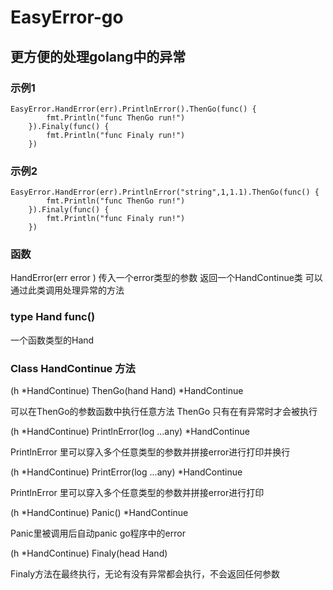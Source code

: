 # EasyError-go

## 更方便的处理golang中的异常

### 示例1

``` golang
EasyError.HandError(err).PrintlnError().ThenGo(func() {
		fmt.Println("func ThenGo run!")
	}).Finaly(func() {
		fmt.Println("func Finaly run!")
	})
```



### 示例2

``` golang
EasyError.HandError(err).PrintlnError("string",1,1.1).ThenGo(func() {
		fmt.Println("func ThenGo run!")
	}).Finaly(func() {
		fmt.Println("func Finaly run!")
	})
```



### 函数

HandError(err error )   传入一个error类型的参数  返回一个HandContinue类 可以通过此类调用处理异常的方法

### type Hand func()

一个函数类型的Hand

### Class HandContinue 方法

(h  *HandContinue) ThenGo(hand Hand)  *HandContinue   

可以在ThenGo的参数函数中执行任意方法  ThenGo 只有在有异常时才会被执行 



(h *HandContinue) PrintlnError(log ...any) *HandContinue 

PrintlnError 里可以穿入多个任意类型的参数并拼接error进行打印并换行



(h *HandContinue) PrintError(log ...any) *HandContinue

PrintlnError 里可以穿入多个任意类型的参数并拼接error进行打印



(h *HandContinue) Panic() *HandContinue

Panic里被调用后自动panic  go程序中的error



(h *HandContinue) Finaly(head Hand)

Finaly方法在最终执行，无论有没有异常都会执行，不会返回任何参数
